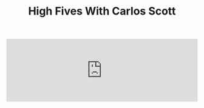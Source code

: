 ﻿---
layout: podcast
title: High Fives With Carlos Scott
description: Ryan O'Hara sits down and talks with Carlos Scott, from Xeeva about the SDR world, and what's happening in the world of prospecting.
coverImage: ./img/podcast/podcast-image-1.jpg
refLink: leadiq.com

audioLinks: https://w.soundcloud.com/player/?url=https%3A%2F%2Fapi.soundcloud.com%2Ftracks%2F504973101&amp;auto_play=false&amp;show_artwork=true&amp;visual=true&amp;origin=twitter
webImage: ./img/podcast/video-img/image-2.png
---
<iframe width="100%" height="166" scrolling="no" frameborder="no" src="https://w.soundcloud.com/player/?url=https%3A%2F%2Fapi.soundcloud.com%2Ftracks%2F504973101&amp;auto_play=false&amp;show_artwork=true&amp;visual=true&amp;origin=twitter"></iframe>